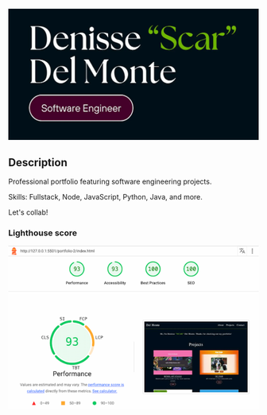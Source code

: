 ![Denisse "Scar" Del Monte, Software Engineer](./assets/DelMonte-meta.webp)
## Description
Professional portfolio featuring software engineering projects. 

Skills: Fullstack, Node, JavaScript, Python, Java, and more. 

Let's collab!

### Lighthouse score
![metrics of lighthouse score](./assets/lighthouse.webp
)